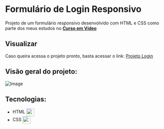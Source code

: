 
# Formulário de Login Responsivo

Projeto de um formulário responsivo desenvolvido com HTML e CSS como parte dos meus estudos no [**Curso em Vídeo**](https://www.youtube.com/cursoemvideo)

## Visualizar
Caso queira acessa o projeto pronto, basta acessar o link: [Projeto Login](https://llucas-cardoso.github.io/projeto-login/)

## Visão geral do projeto:
![Image](https://github.com/user-attachments/assets/01e623ad-6250-4c62-a6e1-a2502a5c5761)

## Tecnologias:

- HTML <img align="center" height="25" src="https://cdn-icons-png.flaticon.com/512/732/732212.png">
- CSS <img align="center" height="25" src="https://cdn4.iconfinder.com/data/icons/iconsimple-programming/512/css-512.png">
